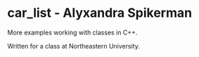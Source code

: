 # car_list - Alyxandra Spikerman

More examples working with classes in C++. 

Written for a class at Northeastern University.
